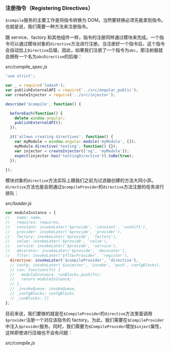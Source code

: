 ### 注册指令（Registering Directives）

`$compile`服务的主要工作是将指令转换为 DOM。当然要转换必须先能拿到指令。也就是说，我们需要一种方法来注册指令。

跟 service、factory 和其他组件一样，指令的注册同样通过模块来完成。一个指令可以通过模块对象的`directive`方法进行注册。当注册好一个指令后，这个指令会自动加上`Directive`后缀，因此，如果我们注册了一个指令为`abc`，那注射器就会拥有一个名为`abcDirective`的后缀：

_src/compile_spec.js_

```js
'use strict';

var _ = require('lodash');
var publishExternalAPI = require('../src/angular_public');
var createInjector = require('../src/injector');

describe('$compile', function() {

  beforeEach(function() {
    delete window.angular;
    publishExternalAPI();
  });

  it('allows creating directives', function() {
    var myModule = window.angular.module('myModule', []);
    myModule.directive('testing', function() {});
    var injector = createInjector(['ng', 'myModule']);
    expect(injector.has('testingDirective')).toBe(true);
  });
  
});
```

模块对象的`directive`方法实际上跟我们之前为过滤器创建的方法大同小异。`directive`方法也是会把通过`$compileProvider`的`directive`方法注册的任务进行排队：

_src/loader.js_

```js
var moduleInstance = {
//   name: name,
//   requires: requires,
//   constant: invokeLater('$provide', 'constant', 'unshift'),
//   provider: invokeLater('$provide', 'provider'),
//   factory: invokeLater('$provide', 'factory'),
//   value: invokeLater('$provide', 'value'),
//   service: invokeLater('$provide', 'service'),
//   decorator: invokeLater('$provide', 'decorator'),
//   flter: invokeLater('$flterProvider', 'register'),
  directive: invokeLater('$compileProvider', 'directive'),
  // confg: invokeLater('$injector', 'invoke', 'push', confgBlocks),
  // run: function(fn) {
  //   moduleInstance._runBlocks.push(fn);
  //   return moduleInstance;
  // },
  // _invokeQueue: invokeQueue,
  // _confgBlocks: confgBlocks
  // _runBlocks: []
};
```

目前来说，我们要做的就是在`$CompileProvider`的`directive`方法里面调用`$provider`注册一个对应该指令的 factory。为此，我们需要在`$CompileProvider`中注入`$provider`服务。同时，我们需要为`$CompileProvider`增加`$inject`属性，这样即使进行压缩也不会有问题：

_src/compile.js_

```js

```